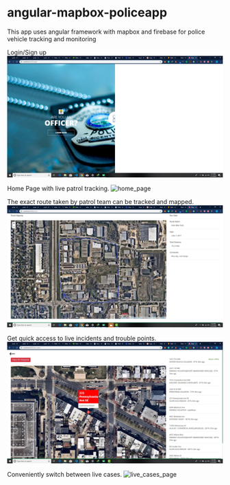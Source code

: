 # angular-mapbox-policeapp


This app uses angular framework with mapbox and firebase for police vehicle tracking and monitoring

















Login/Sign up
![lgin_page](https://github.com/Davies-K/angular-mapbox-policeapp/blob/master/screenshots/loginpage.JPG)


















Home Page with live patrol tracking.
![home_page](https://github.com/Davies-K/angular-mapbox-policeapp/blob/master/screenshots/police_home.gif)













The exact route taken by patrol team can be tracked and mapped.
![track_route_page](https://github.com/Davies-K/angular-mapbox-policeapp/blob/master/screenshots/track_route_page.JPG)












Get quick access to live incidents and trouble points.
![live_cases_page](https://github.com/Davies-K/angular-mapbox-policeapp/blob/master/screenshots/live_cases.JPG)












Conveniently switch between live cases.
![live_cases_page](https://github.com/Davies-K/angular-mapbox-policeapp/blob/master/screenshots/live_cases_gif.gif)
